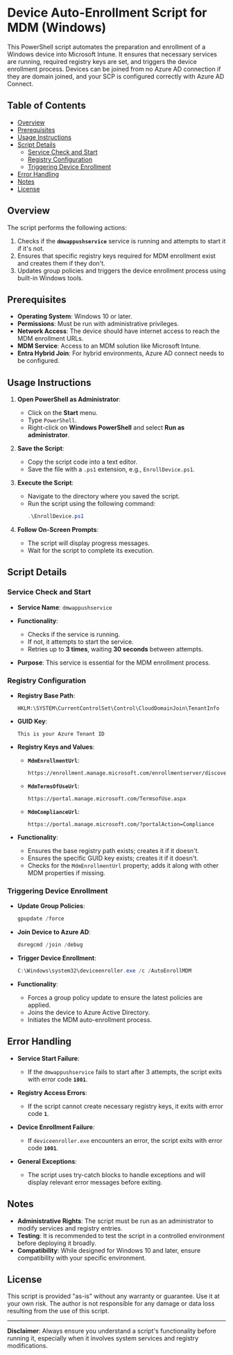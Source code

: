 # Device Auto-Enrollment Script for MDM (Windows)

This PowerShell script automates the preparation and enrollment of a Windows device into Microsoft Intune. It ensures that necessary services are running, required registry keys are set, and triggers the device enrollment process. Devices can be joined from no Azure AD connection if they are domain joined, and your SCP is configured correctly with Azure AD Connect.

## Table of Contents

- [Overview](#overview)
- [Prerequisites](#prerequisites)
- [Usage Instructions](#usage-instructions)
- [Script Details](#script-details)
  - [Service Check and Start](#service-check-and-start)
  - [Registry Configuration](#registry-configuration)
  - [Triggering Device Enrollment](#triggering-device-enrollment)
- [Error Handling](#error-handling)
- [Notes](#notes)
- [License](#license)

## Overview

The script performs the following actions:

1. Checks if the **`dmwappushservice`** service is running and attempts to start it if it's not.
2. Ensures that specific registry keys required for MDM enrollment exist and creates them if they don't.
3. Updates group policies and triggers the device enrollment process using built-in Windows tools.

## Prerequisites

- **Operating System**: Windows 10 or later.
- **Permissions**: Must be run with administrative privileges.
- **Network Access**: The device should have internet access to reach the MDM enrollment URLs.
- **MDM Service**: Access to an MDM solution like Microsoft Intune.
- **Entra Hybrid Join**: For hybrid environments, Azure AD connect needs to be configured.
  
## Usage Instructions

1. **Open PowerShell as Administrator**:

   - Click on the **Start** menu.
   - Type `PowerShell`.
   - Right-click on **Windows PowerShell** and select **Run as administrator**.

2. **Save the Script**:

   - Copy the script code into a text editor.
   - Save the file with a `.ps1` extension, e.g., `EnrollDevice.ps1`.

3. **Execute the Script**:

   - Navigate to the directory where you saved the script.
   - Run the script using the following command:
     ```powershell
     .\EnrollDevice.ps1
     ```

4. **Follow On-Screen Prompts**:

   - The script will display progress messages.
   - Wait for the script to complete its execution.

## Script Details

### Service Check and Start

- **Service Name**: `dmwappushservice`
- **Functionality**:

  - Checks if the service is running.
  - If not, it attempts to start the service.
  - Retries up to **3 times**, waiting **30 seconds** between attempts.

- **Purpose**: This service is essential for the MDM enrollment process.

### Registry Configuration

- **Registry Base Path**:
  ```
  HKLM:\SYSTEM\CurrentControlSet\Control\CloudDomainJoin\TenantInfo
  ```
- **GUID Key**:
  ```
  This is your Azure Tenant ID
  ```
- **Registry Keys and Values**:

  - **`MdmEnrollmentUrl`**:
    ```
    https://enrollment.manage.microsoft.com/enrollmentserver/discovery.svc
    ```
  - **`MdmTermsOfUseUrl`**:
    ```
    https://portal.manage.microsoft.com/TermsofUse.aspx
    ```
  - **`MdmComplianceUrl`**:
    ```
    https://portal.manage.microsoft.com/?portalAction=Compliance
    ```

- **Functionality**:

  - Ensures the base registry path exists; creates it if it doesn't.
  - Ensures the specific GUID key exists; creates it if it doesn't.
  - Checks for the `MdmEnrollmentUrl` property; adds it along with other MDM properties if missing.

### Triggering Device Enrollment

- **Update Group Policies**:
  ```powershell
  gpupdate /force
  ```
- **Join Device to Azure AD**:
  ```powershell
  dsregcmd /join /debug
  ```
- **Trigger Device Enrollment**:
  ```powershell
  C:\Windows\system32\deviceenroller.exe /c /AutoEnrollMDM
  ```

- **Functionality**:

  - Forces a group policy update to ensure the latest policies are applied.
  - Joins the device to Azure Active Directory.
  - Initiates the MDM auto-enrollment process.

## Error Handling

- **Service Start Failure**:

  - If the `dmwappushservice` fails to start after 3 attempts, the script exits with error code **`1001`**.

- **Registry Access Errors**:

  - If the script cannot create necessary registry keys, it exits with error code **`1`**.

- **Device Enrollment Failure**:

  - If `deviceenroller.exe` encounters an error, the script exits with error code **`1001`**.

- **General Exceptions**:

  - The script uses try-catch blocks to handle exceptions and will display relevant error messages before exiting.

## Notes

- **Administrative Rights**: The script must be run as an administrator to modify services and registry entries.
- **Testing**: It is recommended to test the script in a controlled environment before deploying it broadly.
- **Compatibility**: While designed for Windows 10 and later, ensure compatibility with your specific environment.

## License

This script is provided "as-is" without any warranty or guarantee. Use it at your own risk. The author is not responsible for any damage or data loss resulting from the use of this script.

---

**Disclaimer**: Always ensure you understand a script's functionality before running it, especially when it involves system services and registry modifications.
